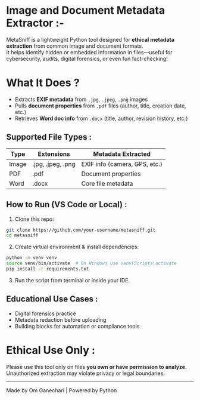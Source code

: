 # Image and Document Metadata Extractor :-

MetaSniff is a lightweight Python tool designed for **ethical metadata extraction** from common image and document formats.  
It helps identify hidden or embedded information in files—useful for cybersecurity, audits, digital forensics, or even fun fact-checking!

# What It Does ?

- Extracts **EXIF metadata** from `.jpg`, `.jpeg`, `.png` images
- Pulls **document properties** from `.pdf` files (author, title, creation date, etc.)
- Retrieves **Word doc info** from `.docx` (title, author, revision history, etc.)

##  Supported File Types :

| Type     | Extensions         | Metadata Extracted |
|----------|--------------------|---------------------|
| Image    | .jpg, .jpeg, .png  | EXIF info (camera, GPS, etc.) |
| PDF      | .pdf               | Document properties |
| Word     | .docx              | Core file metadata  |

##  How to Run (VS Code or Local) :

1. Clone this repo:
```bash
git clone https://github.com/your-username/metasniff.git
cd metasniff
```

2. Create virtual environment & install dependencies:
```bash
python -m venv venv
source venv/bin/activate  # On Windows use venv\Scripts\activate
pip install -r requirements.txt
```

3. Run the script from terminal or inside your IDE.

##  Educational Use Cases :

- Digital forensics practice  
- Metadata redaction before uploading   
- Building blocks for automation or compliance tools  

# Ethical Use Only :

Please use this tool only on files **you own or have permission to analyze**. Unauthorized extraction may violate privacy or legal boundaries.

---
Made by Om Ganechari  | Powered by Python 
